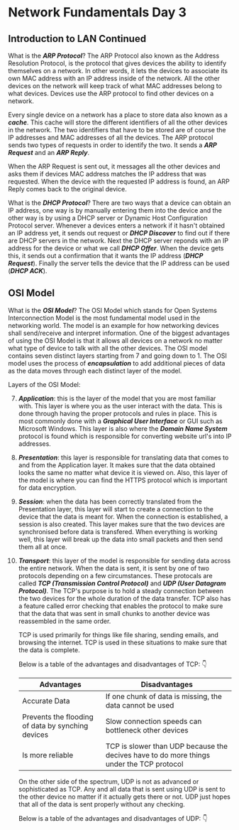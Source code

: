 # Network Fundamentals Day 3

## Introduction to LAN Continued 

What is the ***ARP Protocol***? The ARP Protocol also known as the Address Resolution Protocol, is the protocol that gives devices the ability to identify themselves on a network. In other words, it lets the devices to associate its own MAC address with an IP address inside of the network. All the other devices on the network will keep track of what MAC addresses belong to what devices. Devices use the ARP protocol to find other devices on a network. 

Every single device on a network has a place to store data also known as a ***cache***. This cache will store the different identifiers of all the other devices in the network. The two identifiers that have to be stored are of course the IP addresses and MAC addresses of all the devices. The ARP protocol sends two types of requests in order to identify the two. It sends a ***ARP Request*** and an ***ARP Reply***. 

When the ARP Request is sent out, it messages all the other devices and asks them if devices MAC address matches the IP address that was requested. When the device with the requested IP address is found, an ARP Reply comes back to the original device. 

What is the ***DHCP Protocol***? There are two ways that a device can obtain an IP address, one way is by manually entering them into the device and the other way is by using a DHCP server or Dynamic Host Configuration Protocol server. Whenever a devices enters a network if it hasn't obtained an IP address yet, it sends out request or ***DHCP Discover*** to find out if there are DHCP servers in the network. Next the DHCP server reponds with an IP address for the device or what we call ***DHCP Offer***. When the device gets this, it sends out a confirmation that it wants the IP address (***DHCP Request***). Finally the server tells the device that the IP address can be used (***DHCP ACK***).

## OSI Model

What is the ***OSI Model***? The OSI Model which stands for Open Systems Interconnection Model is the most fundamental model used in the networking world. The model is an example for how networking devices shall send/receive and interpret information. One of the biggest advantages of using the OSI Model is that it allows all devices on a network no matter what type of device to talk with all the other devices. The OSI model contains seven distinct layers starting from 7 and going down to 1. The OSI model uses the process of ***encapsulation*** to add additional pieces of data as the data moves through each distinct layer of the model. 

Layers of the OSI Model:

7. ***Application***: this is the layer of the model that you are most familiar with. This layer is where you as the user interact with the data. This is done through having the proper protocols and rules in place. This is most commonly done with a ***Graphical User Interface*** or GUI such as Microsoft Windows. This layer is also where the ***Domain Name System*** protocol is found which is responsible for converting website url's into IP addresses. 

6. ***Presentation***: this layer is responsible for translating data that comes to and from the Application layer. It makes sure that the data obtained looks the same no matter what device it is viewed on. Also, this layer of the model is where you can find the HTTPS protocol which is important for data encryption.

5. ***Session***: when the data has been correctly translated from the Presentation layer, this layer will start to create a connection to the device that the data is meant for. When the connection is established, a session is also created. This layer makes sure that the two devices are synchronised before data is transfered. When everything is working well, this layer will break up the data into small packets and then send them all at once. 

4. ***Transport***: this layer of the model is responsible for sending data across the entire network. When the data is sent, it is sent by one of two protocols depending on a few circumstances. These protocals are called ***TCP (Transmission Control Protocol)*** and ***UDP (User Datagram Protocol)***. The TCP's purpose is to hold a steady connection between the two devices for the whole duration of the data transfer. TCP also has a feature called error checking that enables the protocol to make sure that the data that was sent in small chunks to another device was reassembled in the same order. 

    TCP is used primarily for things like file sharing, sending emails, and browsing the internet. TCP is used in these situations to make sure that the data is complete. 

    Below is a table of the advantages and disadvantages of TCP: :point_down:

    | Advantages  | Disadvantages |
    | ----------- | ------------- |
    | Accurate Data | If one chunk of data is missing, the data cannot be used |
    | Prevents the flooding of data by synching devices | Slow connection speeds can bottleneck other devices |
    | Is more reliable | TCP is slower than UDP because the decives have to do more things under the TCP protocol |

    On the other side of the spectrum, UDP is not as advanced or sophisticated as TCP. Any and all data that is sent using UDP is sent to the other device no matter if it actually gets there or not. UDP just hopes that all of the data is sent properly without any checking.

    Below is a table of the advantages and disadvantages of UDP: :point_down:
